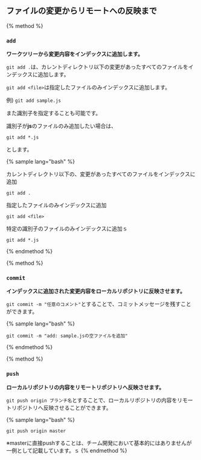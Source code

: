 ## ファイルの変更からリモートへの反映まで

{% method %}

### `add`
**ワークツリーから変更内容をインデックスに追加します。**

`git add .`は、カレントディレクトリ以下の変更があったすべてのファイルをインデックスに追加します。

`git add <file>`は指定したファイルのみインデックスに追加します。

例) `git add sample.js`

また識別子を指定することも可能です。

識別子が**js**のファイルのみ追加したい場合は、

`git add *.js`

とします。


{% sample lang="bash" %}

カレントディレクトリ以下の、変更があったすべてのファイルをインデックスに追加
```
git add .
```
指定したファイルのみインデックスに追加
```
git add <file>
```
特定の識別子のファイルのみインデックスに追加ｓ
```
git add *.js
```
{% endmethod %}

{% method %}

### `commit`
**インデックスに追加された変更内容をローカルリポジトリに反映させます。**

`git commit -m "任意のコメント"`とすることで、コミットメッセージを残すことができます。


{% sample lang="bash" %}
```
git commit -m "add: sample.jsの空ファイルを追加"
```
{% endmethod %}

{% method %}

### `push`
**ローカルリポジトリの内容をリモートリポジトリへ反映させます。**

`git push origin ブランチ名`とすることで、ローカルリポジトリの内容をリモートリポジトリへ反映させることができます。


{% sample lang="bash" %}
```
git push origin master
```
※masterに直接pushすることは、チーム開発において基本的にはありませんが一例として記載しています。ｓ
{% endmethod %}
